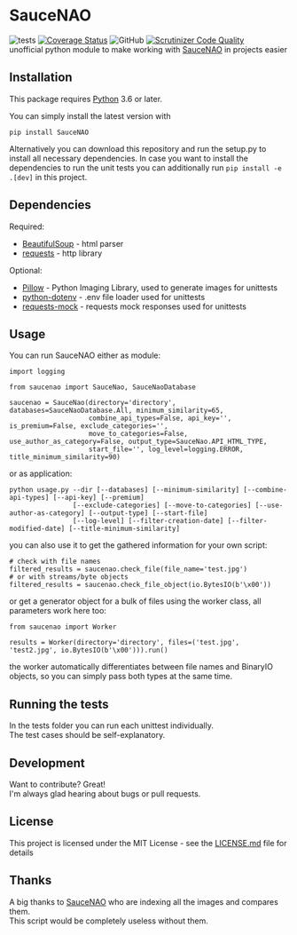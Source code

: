 # SauceNAO
![tests](https://github.com/DaRealFreak/saucenao/workflows/tests/badge.svg?branch=master)
[![Coverage Status](https://coveralls.io/repos/github/DaRealFreak/saucenao/badge.svg?branch=master)](https://coveralls.io/github/DaRealFreak/saucenao?branch=master)
![GitHub](https://img.shields.io/github/license/DaRealFreak/saucenao)
[![Scrutinizer Code Quality](https://scrutinizer-ci.com/g/DaRealFreak/saucenao/badges/quality-score.png?b=master)](https://scrutinizer-ci.com/g/DaRealFreak/saucenao/?branch=master)  
unofficial python module to make working with [SauceNAO](https://www.saucenao.com) in projects easier

## Installation
This package requires [Python](https://www.python.org) 3.6 or later.  

You can simply install the latest version with
```shell script
pip install SauceNAO
```

Alternatively you can download this repository and run the setup.py to install all necessary dependencies.
In case you want to install the dependencies to run the unit tests you can additionally run `pip install -e .[dev]` in this project.

## Dependencies
Required:
 * [BeautifulSoup](https://www.crummy.com/software/BeautifulSoup) - html parser
 * [requests](https://github.com/requests/requests) - http library

Optional:
 * [Pillow](https://python-pillow.org) - Python Imaging Library, used to generate images for unittests
 * [python-dotenv](https://github.com/theskumar/python-dotenv) - .env file loader used for unittests
 * [requests-mock](https://pypi.python.org/pypi/requests-mock) - requests mock responses used for unittests

## Usage
You can run SauceNAO either as module:
```
import logging

from saucenao import SauceNao, SauceNaoDatabase

saucenao = SauceNao(directory='directory', databases=SauceNaoDatabase.All, minimum_similarity=65,
                    combine_api_types=False, api_key='', is_premium=False, exclude_categories='',
                    move_to_categories=False, use_author_as_category=False, output_type=SauceNao.API_HTML_TYPE,
                    start_file='', log_level=logging.ERROR, title_minimum_similarity=90)
```

or as application:
```
python usage.py --dir [--databases] [--minimum-similarity] [--combine-api-types] [--api-key] [--premium]
                [--exclude-categories] [--move-to-categories] [--use-author-as-category] [--output-type] [--start-file]
                [--log-level] [--filter-creation-date] [--filter-modified-date] [--title-minimum-similarity]
```

you can also use it to get the gathered information for your own script:
```
# check with file names
filtered_results = saucenao.check_file(file_name='test.jpg')
# or with streams/byte objects
filtered_results = saucenao.check_file_object(io.BytesIO(b'\x00'))
```

or get a generator object for a bulk of files using the worker class, all parameters work here too:
```
from saucenao import Worker

results = Worker(directory='directory', files=('test.jpg', 'test2.jpg', io.BytesIO(b'\x00'))).run()
```

the worker automatically differentiates between file names and BinaryIO objects,
so you can simply pass both types at the same time.

## Running the tests
In the tests folder you can run each unittest individually.  
The test cases should be self-explanatory.

## Development
Want to contribute? Great!  
I'm always glad hearing about bugs or pull requests.

## License
This project is licensed under the MIT License - see the [LICENSE.md](LICENSE) file for details

## Thanks
A big thanks to [SauceNAO](https://www.saucenao.com) who are indexing all the images and compares them.  
This script would be completely useless without them.